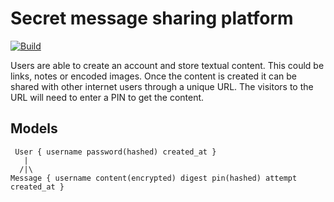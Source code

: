 # Secret message sharing platform

[![Build](https://github.com/ivarprudnikov/secret-message-share/actions/workflows/build.yml/badge.svg)](https://github.com/ivarprudnikov/secret-message-share/actions/workflows/build.yml)


Users are able to create an account and store textual content.
This could be links, notes or encoded images.
Once the content is created it can be shared with other internet
users through a unique URL. The visitors to the URL will need 
to enter a PIN to get the content.

## Models

```
 User { username password(hashed) created_at }
   |
  /|\
Message { username content(encrypted) digest pin(hashed) attempt created_at }
```